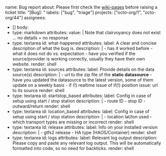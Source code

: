 name: Bug report
about: Please first check the [wiki-pages](https://github.com/vingerha/gtfs2/wiki/6.-Issues,-challenges-&-workarounds) before raising a ticket
title: "[Bug]: "
labels: ["bug", "triage"]
projects: ["octo-org/1", "octo-org/44"]
assignees:
  - []
body:
  - type: markdown
    attributes:
      value: |
        Note that clairvoyancy does not exist ... no details = no response
  - type: textarea
    id: what-happened
    attributes:
      label: A clear and concise description of what the bug is.
      description: |
        - has it worked before
        - what it does not do vs. expectation
        - have you verified if the source/provider is working correctly, usually they have their own website.
      render: shell
  - type: textarea
    id: sources
    attributes:
      label: Provide details on the data source(s)
      description: |
        - url to the zip file of the **static datasource**
        - have you updated the datasource to the latest version, some of them update on a weekly basis
        - if (!) realtime issue of if(!) position issue: url to its source
      render: shell
  - type: textarea
    id: startstop_based
    attributes:
      label: Config in case of setup using start / stop station
      description: |
        - route ID
        - stop ID
        - outward/return
      render: shell
  - type: textarea
    id: location_based
    attributes:
      label: Config in case of setup using start / stop station
      description: |
        - location lat/lon used
        - which transport types are missing or incorrect
      render: shell  
  - type: textarea
    id: release
    attributes:
      label: Info on your installed version
      description: |
        - gtfs2 release 
        - HA type (HAOS/Container)
      render: shell    
  - type: textarea
    id: logs
    attributes:
      label: Relevant log output
      description: Please copy and paste any relevant log output. This will be automatically formatted into code, so no need for backticks.
      render: shell



